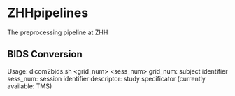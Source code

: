 # ZHHpipelines
The preprocessing pipeline at ZHH
## BIDS Conversion
Usage: dicom2bids.sh <grid_num> <sess_num> <descriptor>
  grid_num: subject identifier
  sess_num: session identifier
  descriptor: study specificator (currently available: TMS)
